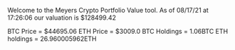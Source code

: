 Welcome to the Meyers Crypto Portfolio Value tool. 
As of 08/17/21 at 17:26:06 our valuation is $128499.42 

BTC Price = $44695.06
 ETH Price = $3009.0
BTC Holdings = 1.06BTC
 ETH holdings = 26.960005962ETH 
